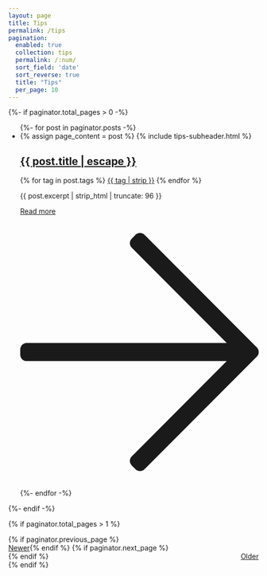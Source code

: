 ```yaml
---
layout: page
title: Tips
permalink: /tips
pagination: 
  enabled: true
  collection: tips
  permalink: /:num/
  sort_field: 'date'
  sort_reverse: true
  title: "Tips"
  per_page: 10
---
```


<div class="tips">
  {%- if paginator.total_pages > 0 -%}
    <ul class="post-list">
      {%- for post in paginator.posts -%}
      <li class="tips-post">
        {% assign page_content = post %}
        {% include tips-subheader.html %}
        <h2>
          <a class="post-link" href="{{ post.url | relative_url }}" title="{{ post.title | escape | strip }}" >
            {{ post.title | escape  }}
          </a>
        </h2>
        <div class="post-tags">
          {% for tag in post.tags %}
          <a class="post-tag" href="/tags#{{ tag | cgi_escape }}" title="{{ tag | strip }}">{{ tag | strip }}</a>
          {% endfor %}
        </div>
        <p class="excerpt">
            {{ post.excerpt | strip_html | truncate: 96 }}
        </p>
        <div class="post-footer">
          <div>
            <a class="read-more animatable" href="{{ post.url | relative_url }}" title="Read more">
              Read more 
              <svg focusable="false"  xmlns="http://www.w3.org/2000/svg" viewBox="0 0 448 512" class="fa fa-arrow-right fa-w-14"><path fill="currentColor" d="M216.464 36.465l-7.071 7.07c-4.686 4.686-4.686 12.284 0 16.971L387.887 239H12c-6.627 0-12 5.373-12 12v10c0 6.627 5.373 12 12 12h375.887L209.393 451.494c-4.686 4.686-4.686 12.284 0 16.971l7.071 7.07c4.686 4.686 12.284 4.686 16.97 0l211.051-211.05c4.686-4.686 4.686-12.284 0-16.971L233.434 36.465c-4.686-4.687-12.284-4.687-16.97 0z" class=""></path></svg>
            </a>
          </div>
        </div>
      </li>
      {%- endfor -%}
    </ul>
  {%- endif -%}

</div>


{% if paginator.total_pages > 1 %}
<div>
  {% if paginator.previous_page %}
  <div>
    <a class="pagination-link" href="{{ paginator.previous_page_path | prepend: site.baseurl }}" title="Newer" style="float:left;"><i class="fa fa-chevron-left"></i>Newer</a>
  </div>
  {% endif %}
  {% if paginator.next_page %}
  <div>
    <a class="pagination-link" href="{{ paginator.next_page_path | prepend: site.baseurl }}" title="Older" style="float:right;">Older<i class="fa fa-chevron-right"></i></a>
  </div>
  {% endif %}
</div>
{% endif %}
